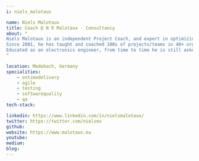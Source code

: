 ```yaml
---
i: niels_malotaux

name: Niels Malotaux
title: Coach @ N R Malotaux - Consultancy
about: "
Niels Malotaux is an independent Project Coach, and expert in optimizing team performance. He has some 40 years of experience in designing electronic systems, at Delft University, in the Dutch Army, at Philips Electronics, and 18 years leading his own systems design company. Since 1998 he has devoted his expertise to helping projects to deliver 'Quality on Time': delivering the right results at the right time. 
Since 2001, he has taught and coached 100s of projects/teams in 40+ organizations in the Netherlands, Belgium, China, Germany, India, Ireland, Israel, Japan, Romania, South Africa, the UK, and the US, in fields like electronics, software, space, road, rail, telecom, building automation, parking systems, which led to a wealth of experience in which approaches work better, and which work less in real practice.
Educated as an electronics engineer, from time to time he is still asked to develop embedded products (HW/FW). Focus on Zero Defects deliveries.
"

location: Medebach, Germany
specialities:
    - ontimedelivery
    - agile
    - testing
    - softwarequality
    - qa
tech-stack: 

linkedin: https://www.linkedin.com/in/nielsmalotaux/
twitter: https://twitter.com/nielsmx
github: 
website: https://www.malotaux.eu
youtube: 
medium: 
blog: 
---
```


